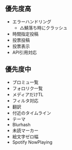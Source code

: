 ## 優先度高

* エラーハンドリング
    * △鯖落ち時にクラッシュ
* 時間指定投稿
* 投票投稿
* 投票表示
* API引用対応

## 優先度中

* ブロミュ一覧
* フォロリク一覧
* メディアだけTL
* フィルタ対応
* 翻訳
* 付近のタイムライン
* テーマ
* Blurhash
* 未読マーカー
* 絵文字ゼロ幅
* Spotify NowPlaying